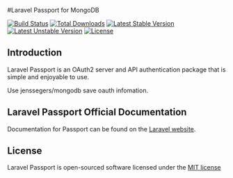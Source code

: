 #Laravel Passport for MongoDB
 
 [![Build Status](https://travis-ci.org/laravel/passport.svg)](https://travis-ci.org/laravel/passport)
 [![Total Downloads](https://poser.pugx.org/laravel/passport/d/total.svg)](https://packagist.org/packages/laravel/passport)
 [![Latest Stable Version](https://poser.pugx.org/laravel/passport/v/stable.svg)](https://packagist.org/packages/laravel/passport)
 [![Latest Unstable Version](https://poser.pugx.org/laravel/passport/v/unstable.svg)](https://packagist.org/packages/laravel/passport)
 [![License](https://poser.pugx.org/laravel/passport/license.svg)](https://packagist.org/packages/laravel/passport)
 
 ## Introduction
 
 Laravel Passport is an OAuth2 server and API authentication package that is simple and enjoyable to use.
 
 Use jenssegers/mongodb save oauth infomation.
 
 ## Laravel Passport Official Documentation
 
 Documentation for Passport can be found on the [Laravel website](http://laravel.com/docs/master/passport).
 
 ## License
 
 Laravel Passport is open-sourced software licensed under the [MIT license](http://opensource.org/licenses/MIT)